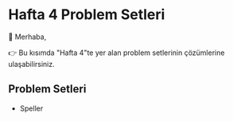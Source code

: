 # Hafta 4 Problem Setleri

🚀 Merhaba,

👉 Bu kısımda "Hafta 4"te yer alan problem setlerinin çözümlerine ulaşabilirsiniz.

## Problem Setleri

- Speller


